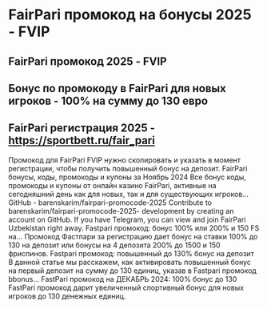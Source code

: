 # FairPari промокод на бонусы 2025 - FVIP

## FairPari промокод 2025 - FVIP

## Бонус по промокоду в FairPari для новых игроков - 100% на сумму до 130 евро 

## FairPari регистрация 2025 - https://sportbett.ru/fair_pari


Промокод для FairPari FVIP нужно скопировать и указать в момент регистрации, чтобы получить повышенный бонус на депозит.
FairPari бонусы, коды, промокоды и купоны за Ноябрь 2024
Все бонус коды, промокоды и купоны от онлайн казино FairPari, активные на сегодняшний день как для новых, так и для существующих игроков...
GitHub - barenskarim/fairpari-promocode-2025
Contribute to barenskarim/fairpari-promocode-2025- development by creating an account on GitHub.
If you have Telegram, you can view and join FairPari Uzbekistan right away.
Fastpari промокод: бонус 100% или 200% и 150 FS на...
Промокод Фастпари за регистрацию дает бонус на ставки 100% до 130 на депозит или бонусы на 4 депозита 200% до 1500 и 150 фриспинов.
Fastpari промокод: повышенный до 130% бонус на депозит
В данной статье мы расскажем, как активировать повышенный бонус на первый депозит на сумму до 130 единиц, указав в Fastpari промокод bbonus...
FastPari промокод на ДЕКАБРЬ 2024: 100% бонус до 130
FastPari промокод дарит увеличенный спортивный бонус для новых игроков до 130 денежных единиц.
